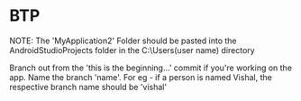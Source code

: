 # BTP
NOTE: The 'MyApplication2' Folder should be pasted into the AndroidStudioProjects folder in the C:\Users\(user name) directory

Branch out from the 'this is the beginning...' commit if you're working on the app. Name the branch 'name'. For eg - if a person is named Vishal, the respective branch name should be 'vishal'
